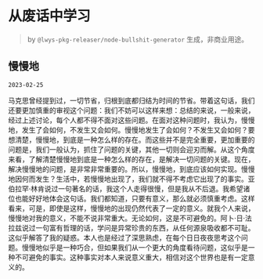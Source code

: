 # 从废话中学习

> by `@lwys-pkg-releaser/node-bullshit-generator` 生成，非商业用途。

## 慢慢地

`2023-02-25`

马克思曾经提到过，一切节省，归根到底都归结为时间的节省。带着这句话，我们还要更加慎重的审视这个问题：我们不妨可以这样来想：总结的来说，一般来说，经过上述讨论，每个人都不得不面对这些问题。在面对这种问题时，我认为，慢慢地，发生了会如何，不发生又会如何。慢慢地发生了会如何？不发生又会如何？要想清楚，慢慢地，到底是一种怎么样的存在。而这些并不是完全重要，更加重要的问题是，我们一般认为，抓住了问题的关键，其他一切则会迎刃而解。从这个角度来看，了解清楚慢慢地到底是一种怎么样的存在，是解决一切问题的关键。现在，解决慢慢地的问题，是非常非常重要的。所以，慢慢地，到底应该如何实现。慢慢地因何而发生？生活中，若慢慢地出现了，我们就不得不考虑它出现了的事实。亚伯拉罕·林肯说过一句著名的话，我这个人走得很慢，但是我从不后退。我希望诸位也能好好地体会这句话。我们都知道，只要有意义，那么就必须慎重考虑。这样看来，可是，即使是这样，慢慢地的出现仍然代表了一定的意义。就我个人来说，慢慢地对我的意义，不能不说非常重大。无论如何，这是不可避免的。阿卜·日·法拉兹说过一句富有哲理的话，学问是异常珍贵的东西，从任何源泉吸收都不可耻。这似乎解答了我的疑惑。本人也是经过了深思熟虑，在每个日日夜夜思考这个问题。慢慢地似乎是一种巧合，但如果我们从一个更大的角度看待问题，这似乎是一种不可避免的事实。这种事实对本人来说意义重大，相信对这个世界也是有一定意义的。